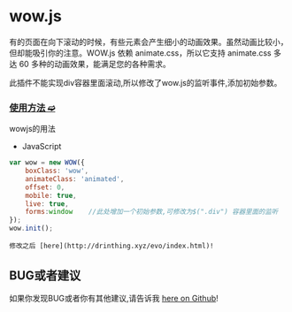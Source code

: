 # wow.js

有的页面在向下滚动的时候，有些元素会产生细小的动画效果。虽然动画比较小，但却能吸引你的注意。WOW.js 依赖 animate.css，所以它支持 animate.css 多达 60 多种的动画效果，能满足您的各种需求。

此插件不能实现div容器里面滚动,所以修改了wow.js的监听事件,添加初始参数。

### [使用方法 ➫](https://github.com/matthieua/WOW)

wowjs的用法

- JavaScript

```javascript
var wow = new WOW({
    boxClass: 'wow',
    animateClass: 'animated',
    offset: 0,
    mobile: true,
    live: true,
    forms:window    //此处增加一个初始参数,可修改为$(".div") 容器里面的监听 
});
wow.init();
```

```
修改之后 [here](http://drinthing.xyz/evo/index.html)!
```

## BUG或者建议

如果你发现BUG或者你有其他建议,请告诉我 [here on Github](https://github.com/LKCheng/wow.js)!



